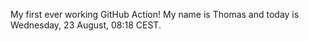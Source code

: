 My first ever working GitHub Action!
My name is Thomas and today is Wednesday, 23 August, 08:18 CEST. 
